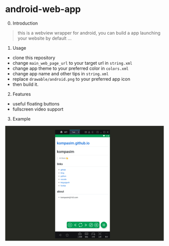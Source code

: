 # android-web-app

0. Introduction

> this is a webview wrapper for android, you can build a app launching your website by default ...

1. Usage

* clone this repository
* change `main_web_page_url` to your target url in `string.xml`
* change app theme to your preferred color in `colors.xml`
* change app name and other tips in `string.xml`
* replace `drawable/android.png` to your preferred app icon
* then build it.

2. Features

* useful floating buttons
* fullscreen video support

3. Example

![screenshot](./screenshot.png)

